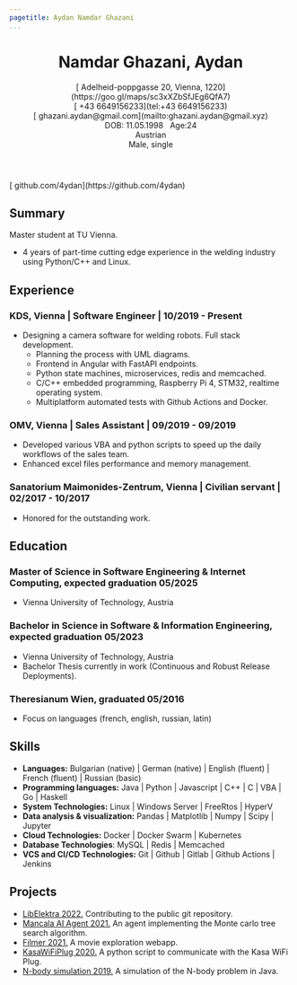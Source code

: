 ```yaml
---
pagetitle: Aydan Namdar Ghazani
...
```

<!-- <script src="https://kit.fontawesome.com/e611f8d768.js" crossorigin="anonymous"  data-auto-a11y="true"></script> -->
<script src="https://use.fontawesome.com/releases/v6.0.0/js/all.js" data-auto-a11y="true" ></script>
<link rel="stylesheet" href="https://fonts.googleapis.com/css?family=Arimo">

<!-- # Aydan Namdar Ghazani -->
<header>
  <h1>Namdar Ghazani, Aydan</h1>
  <span><p>
  [<i class="fa-solid fa-map-location"></i>&nbsp;Adelheid-poppgasse 20, Vienna, 1220](https://goo.gl/maps/sc3xXZbSfJEg6QfA7)</br>
  [<i class="fa-solid fa-phone"></i>&nbsp;+43 6649156233](tel:+43 6649156233)</br>
  [<i class="fas fa-envelope"></i>&nbsp;ghazani.aydan@gmail.com](mailto:ghazani.aydan@gmail.xyz)</br>
  DOB: 11.05.1998 &nbsp; Age:24</br>
  Austrian</br>
  Male, single
  </p>
  </span>
</header>

<span>
[<i class="fa-brands fa-github fa-lg"></i>&nbsp;github.com/4ydan](https://github.com/4ydan)&nbsp;&nbsp;
</span>

## Summary

Master student at TU Vienna.

* 4 years of part-time cutting edge experience in the welding industry using Python/C++ and Linux.

## Experience

### KDS, Vienna | Software Engineer | 10/2019 - Present

* Designing a camera software for welding robots. Full stack development.
  * Planning the process with UML diagrams.
  * Frontend in Angular with FastAPI endpoints.
  * Python state machines, microservices, redis and memcached.
  * C/C++ embedded programming, Raspberry Pi 4, STM32, realtime operating system.
  * Multiplatform automated tests with Github Actions and Docker.

### OMV, Vienna | Sales Assistant | 09/2019 - 09/2019

* Developed various VBA and python scripts to speed up the daily workflows of the sales team.
* Enhanced excel files performance and memory management.

### Sanatorium Maimonides-Zentrum, Vienna | Civilian servant | 02/2017 - 10/2017

* Honored for the outstanding work.

## Education

### Master of Science in Software Engineering & Internet Computing, expected graduation 05/2025

* Vienna University of Technology, Austria

### Bachelor in Science in Software & Information Engineering, expected graduation 05/2023

* Vienna University of Technology, Austria
* Bachelor Thesis currently in work (Continuous and Robust Release Deployments).

### Theresianum Wien, graduated 05/2016

* Focus on languages (french, english, russian, latin)


## Skills

* **Languages:** Bulgarian (native) | German (native) | English (fluent) | French (fluent) | Russian (basic)
* **Programming languages:** Java | Python | Javascript | C++ | C | VBA | Go | Haskell
* **System Technologies:** Linux | Windows Server | FreeRtos | HyperV
* **Data analysis & visualization:** Pandas | Matplotlib | Numpy | Scipy | Jupyter
* **Cloud Technologies:** Docker | Docker Swarm | Kubernetes
* **Database Technologies**: MySQL | Redis | Memcached
* **VCS and CI/CD Technologies:** Git | Github | Gitlab | Github Actions | Jenkins

## Projects

* [LibElektra 2022.](https://github.com/ElektraInitiative/libelektra) Contributing to the public git repository.
* [Mancala AI Agent 2021.](https://github.com/4ydan/Mancala-MCTS-Agent) An agent implementing the Monte carlo tree search algorithm.
* [Filmer 2021.](https://github.com/CodeExpertss/MovieTinder) A movie exploration webapp.
* [KasaWiFiPlug 2020.](https://github.com/4ydan/KasaWiFiPlug) A python script to communicate with the Kasa WiFi Plug.
* [N-body simulation 2019.](https://github.com/4ydan/n-body-simulation) A simulation of the N-body problem in Java.
